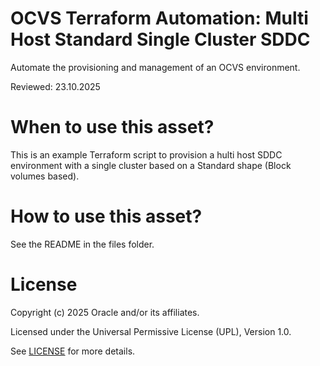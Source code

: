 # OCVS Terraform Automation: Multi Host Standard Single Cluster SDDC

Automate the provisioning and management of an OCVS environment.

Reviewed: 23.10.2025

# When to use this asset?

This is an example Terraform script to provision a hulti host SDDC environment with a single cluster based on a Standard shape (Block volumes based).

# How to use this asset?

See the README in the files folder.

# License

Copyright (c) 2025 Oracle and/or its affiliates.

Licensed under the Universal Permissive License (UPL), Version 1.0.

See [LICENSE](https://github.com/oracle-devrel/technology-engineering/blob/main/LICENSE) for more details.

